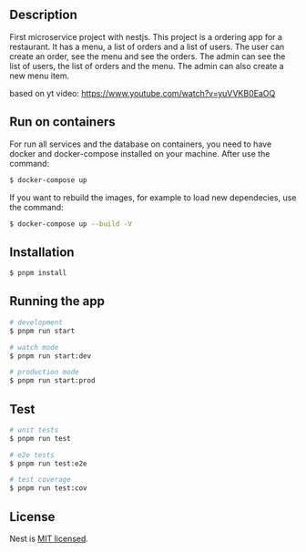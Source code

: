 ## Description

First microservice project with nestjs. This project is a ordering app for a restaurant. It has a menu, a list of orders and a list of users. The user can create an order, see the menu and see the orders. The admin can see the list of users, the list of orders and the menu. The admin can also create a new menu item.

based on yt video: https://www.youtube.com/watch?v=yuVVKB0EaOQ

## Run on containers
For run all services and the database on containers, you need to have docker and docker-compose installed on your machine. After use the command:
```bash
$ docker-compose up
```
If you want to rebuild the images, for example to load new dependecies, use the command:
```bash
$ docker-compose up --build -V
```
## Installation

```bash
$ pnpm install
```

## Running the app

```bash
# development
$ pnpm run start

# watch mode
$ pnpm run start:dev

# production mode
$ pnpm run start:prod
```

## Test

```bash
# unit tests
$ pnpm run test

# e2e tests
$ pnpm run test:e2e

# test coverage
$ pnpm run test:cov
```

## License

Nest is [MIT licensed](LICENSE).
